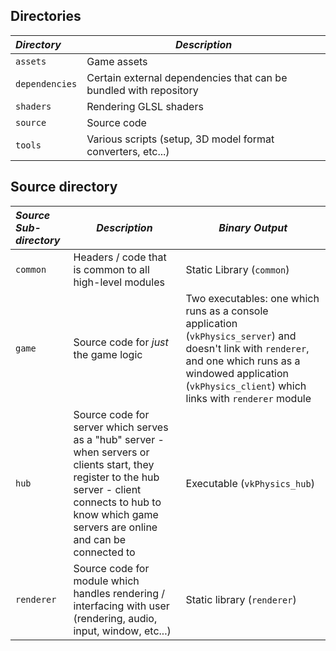 ## Directories

| *Directory*    | *Description*                                                     |
|:---------------|-------------------------------------------------------------------|
| `assets`       | Game assets                                                       |
| `dependencies` | Certain external dependencies that can be bundled with repository |
| `shaders`      | Rendering GLSL shaders                                            |
| `source`       | Source code                                                       |
| `tools`        | Various scripts (setup, 3D model format converters, etc...)       |

## Source directory

| *Source Sub-directory* | *Description*                                                                                                                                                                                                 | *Binary Output*                                                                                                                                                                                                      |
|:-----------------------|---------------------------------------------------------------------------------------------------------------------------------------------------------------------------------------------------------------|----------------------------------------------------------------------------------------------------------------------------------------------------------------------------------------------------------------------|
| `common`               | Headers / code that is common to all high-level modules                                                                                                                                                       | Static Library (`common`)                                                                                                                                                                                            |
| `game`                 | Source code for *just* the game logic                                                                                                                                                                         | Two executables: one which runs as a console application (`vkPhysics_server`) and doesn't link with `renderer`, and one which runs as a windowed application (`vkPhysics_client`) which links with `renderer` module |
| `hub`                  | Source code for server which serves as a "hub" server - when servers or clients start, they register to the hub server - client connects to hub to know which game servers are online and can be connected to | Executable (`vkPhysics_hub`)                                                                                                                                                                                         |
| `renderer`             | Source code for module which handles rendering / interfacing with user (rendering, audio, input, window, etc...)                                                                                              | Static library (`renderer`)                                                                                                                                                                                                                     |

